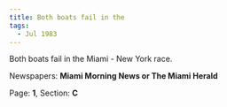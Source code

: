 ```yaml
---  
title: Both boats fail in the  
tags:  
  - Jul 1983  
---  
```

  
Both boats fail in the Miami - New York race.  
  
Newspapers: **Miami Morning News or The Miami Herald**  
  
Page: **1**, Section: **C** 
